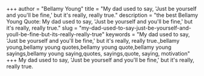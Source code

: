 +++
author = "Bellamy Young"
title = "My dad used to say, 'Just be yourself and you'll be fine,' but it's really, really true."
description = "the best Bellamy Young Quote: My dad used to say, 'Just be yourself and you'll be fine,' but it's really, really true."
slug = "my-dad-used-to-say-just-be-yourself-and-youll-be-fine-but-its-really-really-true"
keywords = "My dad used to say, 'Just be yourself and you'll be fine,' but it's really, really true.,bellamy young,bellamy young quotes,bellamy young quote,bellamy young sayings,bellamy young saying,quotes, sayings,quote, saying, motivation"
+++
My dad used to say, 'Just be yourself and you'll be fine,' but it's really, really true.
